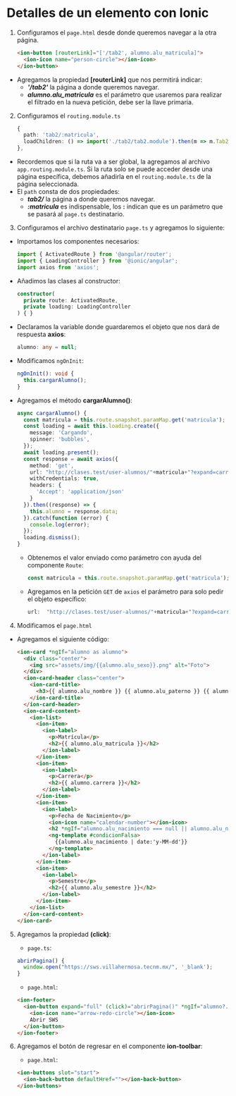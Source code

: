 # Detalles de un elemento con Ionic

1. Configuramos el `page.html` desde donde queremos navegar a la otra página.

    ```html
    <ion-button [routerLink]="['/tab2', alumno.alu_matricula]">
      <ion-icon name="person-circle"></ion-icon>
    </ion-button>
    ```
  * Agregamos la propiedad **[routerLink]** que nos permitirá indicar:
    * ***'/tab2'*** la página a donde queremos navegar.
    * ***alumno.alu_matricula*** es el parámetro que usaremos para realizar el filtrado en la nueva petición, debe ser la llave primaria.

2. Configuramos el `routing.module.ts`

    ```typescript
    {
      path: 'tab2/:matricula',
      loadChildren: () => import('./tab2/tab2.module').then(m => m.Tab2PageModule)
    },
    ```
  * Recordemos que si la ruta va a ser global, la agregamos al archivo `app.routing.module.ts`. Si la ruta solo se puede acceder desde una página específica, debemos añadirla en el `routing.module.ts` de la página seleccionada.
  * El `path` consta de dos propiedades:
    * ***tab2/*** la página a donde queremos navegar.
    * ***:matricula*** es indispensable, los **:** indican que es un parámetro que se pasará al `page.ts` destinatario.

3. Configuramos el archivo destinatario `page.ts` y agregamos lo siguiente:

  * Importamos los componentes necesarios:

    ```typescript
    import { ActivatedRoute } from '@angular/router';
    import { LoadingController } from '@ionic/angular';
    import axios from 'axios';
    ```

  * Añadimos las clases al constructor:

    ```typescript
    constructor(
      private route: ActivatedRoute,
      private loading: LoadingController
    ) { }
    ```

  * Declaramos la variable donde guardaremos el objeto que nos dará de respuesta **axios**:

    ```typescript
    alumno: any = null;
    ```

  * Modificamos `ngOnInit`:

    ```typescript
    ngOnInit(): void {
      this.cargarAlumno();
    }
    ```

  * Agregamos el método **cargarAlumno()**:

    ```typescript
    async cargarAlumno() {
      const matricula = this.route.snapshot.paramMap.get('matricula');
      const loading = await this.loading.create({
        message: 'Cargando',
        spinner: 'bubbles',
      });
      await loading.present();
      const response = await axios({
        method: 'get',
        url: "http://clases.test/user-alumnos/"+matricula+"?expand=carrera",
        withCredentials: true,
        headers: {
          'Accept': 'application/json'
        }
      }).then((response) => {
        this.alumno = response.data;
      }).catch(function (error) {
        console.log(error);
      });
      loading.dismiss();
    }
    ```
    * Obtenemos el valor enviado como parámetro con ayuda del componente `Route`:
      ```typescript
      const matricula = this.route.snapshot.paramMap.get('matricula');
      ```
    * Agregamos en la petición `GET` de `axios` el parámetro para solo pedir el objeto específico:
      ```typescript
      url:  "http://clases.test/user-alumnos/"+matricula+"?expand=carrera"
      ```

4. Modificamos el `page.html`

  * Agregamos el siguiente código:

    ```html
    <ion-card *ngIf="alumno as alumno">
      <div class="center">
        <img src="assets/img/{{alumno.alu_sexo}}.png" alt="Foto">
      </div>
      <ion-card-header class="center">
        <ion-card-title>
          <h3>{{ alumno.alu_nombre }} {{ alumno.alu_paterno }} {{ alumno.alu_materno }}</h3>
        </ion-card-title>
      </ion-card-header>
      <ion-card-content>
        <ion-list>
          <ion-item>
            <ion-label>
              <p>Matrícula</p>
              <h2>{{ alumno.alu_matricula }}</h2>
            </ion-label>
          </ion-item>
          <ion-item>
            <ion-label>
              <p>Carrera</p>
              <h2>{{ alumno.carrera }}</h2>
            </ion-label>
          </ion-item>
          <ion-item>
            <ion-label>
              <p>Fecha de Nacimiento</p>
              <ion-icon name="calendar-number"></ion-icon>
              <h2 *ngIf="alumno.alu_nacimiento === null || alumno.alu_nacimiento === ''; else condicionFalsa">Sin Fecha de Nacimiento</h2>
              <ng-template #condicionFalsa>
                {{alumno.alu_nacimiento | date:'y-MM-dd'}}
              </ng-template>
            </ion-label>
          </ion-item>
          <ion-item>
            <ion-label>
              <p>Semestre</p>
              <h2>{{ alumno.alu_semestre }}</h2>
            </ion-label>
          </ion-item>
        </ion-list>
      </ion-card-content>
    </ion-card>
    ```

5. Agregamos la propiedad **(click)**:

    * `page.ts`:

    ```typescript
    abrirPagina() {
      window.open("https://sws.villahermosa.tecnm.mx/", '_blank');
    }
    ```

    * `page.html`:

    ```html
    <ion-footer>
      <ion-button expand="full" (click)="abrirPagina()" *ngIf="alumno?.alu_matricula">
        <ion-icon name="arrow-redo-circle"></ion-icon>
        Abrir SWS
      </ion-button>
    </ion-footer>
    ```

6. Agregamos el botón de regresar en el componente **ion-toolbar**:

    * `page.html`:

    ```html
    <ion-buttons slot="start">
      <ion-back-button defaultHref=""></ion-back-button>
    </ion-buttons>
    
